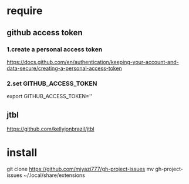 

# require
## github access token
### 1.create a personal access token
https://docs.github.com/en/authentication/keeping-your-account-and-data-secure/creating-a-personal-access-token

### 2.set GITHUB_ACCESS_TOKEN
export GITHUB_ACCESS_TOKEN='<YOUR GITHUB ACCESS TOKEN>'

## jtbl
https://github.com/kellyjonbrazil/jtbl

# install
git clone https://github.com/miyazi777/gh-project-issues
mv gh-project-issues ~/.local/share/extensions
